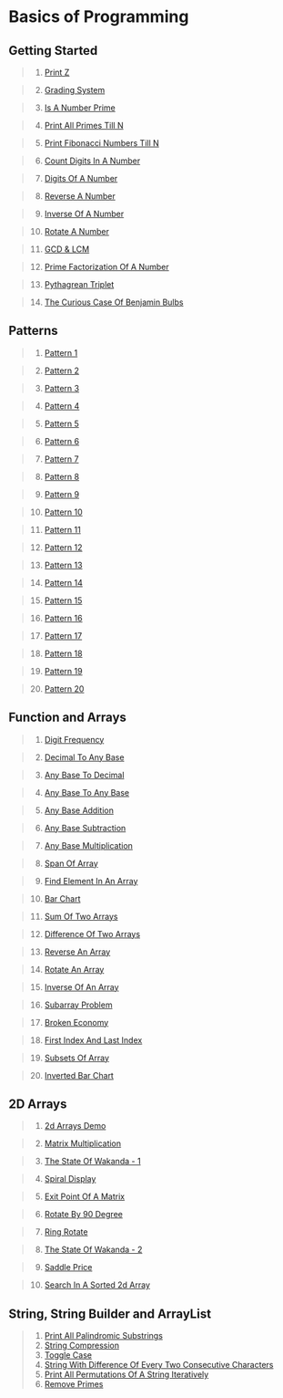 # Basics of Programming

## Getting Started

>1. [Print Z](https://DarkWarS-maker.github.io/Pepcoding-dsa/lecture-001/print-z.html)

>2. [Grading System](https://DarkWarS-maker.github.io/Pepcoding-dsa/lecture-001/grading-system.html)

>3. [Is A Number Prime](https://DarkWarS-maker.github.io/Pepcoding-dsa/lecture-001/prime.html)

>4. [Print All Primes Till N](https://DarkWarS-maker.github.io/Pepcoding-dsa/lecture-001/prime-in-a-range.html)

>5. [Print Fibonacci Numbers Till N](https://DarkWarS-maker.github.io/Pepcoding-dsa/lecture-001/fib-till-n.html)

>6. [Count Digits In A Number](https://DarkWarS-maker.github.io/Pepcoding-dsa/lecture-002/count-digit.html)

>7. [Digits Of A Number](https://DarkWarS-maker.github.io/Pepcoding-dsa/lecture-002/digits-of-number.html)

>8. [Reverse A Number](https://DarkWarS-maker.github.io/Pepcoding-dsa/lecture-002/reverse-a-number.html)

>9. [Inverse Of A Number](https://DarkWarS-maker.github.io/Pepcoding-dsa/lecture-002/inverse-of-number.html)

>10.  [Rotate A Number](https://DarkWarS-maker.github.io/Pepcoding-dsa/lecture-002/rotate-a-number.html)

>11. [GCD & LCM](https://DarkWarS-maker.github.io/Pepcoding-dsa/lecture-003/gcd-and-lcm.html)

>12. [Prime Factorization Of A Number](https://DarkWarS-maker.github.io/Pepcoding-dsa/lecture-003/prime-fact-of-number.html)

>13. [Pythagrean Triplet](https://DarkWarS-maker.github.io/Pepcoding-dsa/lecture-003/pythagorean-triplet.html)

>14. [The Curious Case Of Benjamin Bulbs](https://DarkWarS-maker.github.io/Pepcoding-dsa/lecture-003/the-curious-case-of-benjamin-bulbs.html)

## Patterns

>1. [Pattern 1](https://DarkWarS-maker.github.io/Pepcoding-dsa/lecture-004/pattern-1.html)

>2. [Pattern 2](https://DarkWarS-maker.github.io/Pepcoding-dsa/lecture-004/pattern-2.html)

>3. [Pattern 3](https://DarkWarS-maker.github.io/Pepcoding-dsa/lecture-004/pattern-3.html)

>4. [Pattern 4](https://DarkWarS-maker.github.io/Pepcoding-dsa/lecture-004/pattern-4.html)

>5. [Pattern 5](https://DarkWarS-maker.github.io/Pepcoding-dsa/lecture-004/pattern-5.html)

>6. [Pattern 6](https://DarkWarS-maker.github.io/Pepcoding-dsa/lecture-005/pattern-6.html)

>7. [Pattern 7](https://DarkWarS-maker.github.io/Pepcoding-dsa/lecture-005/pattern-7.html)

>8. [Pattern 8](https://DarkWarS-maker.github.io/Pepcoding-dsa/lecture-005/pattern-8.html)

>9. [Pattern 9](https://DarkWarS-maker.github.io/Pepcoding-dsa/lecture-005/pattern-9.html)

>10. [Pattern 10](https://DarkWarS-maker.github.io/Pepcoding-dsa/lecture-005/pattern-10.html)

>11. [Pattern 11](https://DarkWarS-maker.github.io/Pepcoding-dsa/lecture-006/pattern-11.html)

>12. [Pattern 12](https://DarkWarS-maker.github.io/Pepcoding-dsa/lecture-006/pattern-12.html)

>13. [Pattern 13](https://DarkWarS-maker.github.io/Pepcoding-dsa/lecture-006/pattern-13.html)

>14. [Pattern 14](https://DarkWarS-maker.github.io/Pepcoding-dsa/lecture-006/pattern-14.html)

>15. [Pattern 15](https://DarkWarS-maker.github.io/Pepcoding-dsa/lecture-006/pattern-15.html)

>16. [Pattern 16](https://DarkWarS-maker.github.io/Pepcoding-dsa/lecture-007/pattern-16.html)

>17. [Pattern 17](https://DarkWarS-maker.github.io/Pepcoding-dsa/lecture-007/pattern-17.html)

>18. [Pattern 18](https://DarkWarS-maker.github.io/Pepcoding-dsa/lecture-007/pattern-18.html)

>19. [Pattern 19](https://DarkWarS-maker.github.io/Pepcoding-dsa/lecture-007/pattern-19.html)

>20. [Pattern 20](https://DarkWarS-maker.github.io/Pepcoding-dsa/lecture-007/pattern-20.html)

## Function and Arrays

>1. [ Digit Frequency]()

>2. [ Decimal To Any Base]()

>3. [ Any Base To Decimal]()

>4. [ Any Base To Any Base]()

>5. [ Any Base Addition]()

>6. [ Any Base Subtraction]()

>7. [ Any Base Multiplication]()

>8. [ Span Of Array]()

>9. [ Find Element In An Array]()

>10. [ Bar Chart]()

>11. [ Sum Of Two Arrays]()

>12. [ Difference Of Two Arrays]()

>13. [ Reverse An Array]()

>14. [ Rotate An Array]()

>15. [ Inverse Of An Array]()

>16. [ Subarray Problem]()

>17. [ Broken Economy]()

>18. [ First Index And Last Index]()

>19. [ Subsets Of Array]()

>20. [ Inverted Bar Chart]()


## 2D Arrays

>1. [ 2d Arrays Demo]()

>2. [ Matrix Multiplication]()

>3. [ The State Of Wakanda - 1]()

>4. [ Spiral Display]()

>5. [ Exit Point Of A Matrix]()

>6. [ Rotate By 90 Degree]()

>7. [ Ring Rotate]()

>8. [ The State Of Wakanda - 2]()

>9. [ Saddle Price]()

>10. [ Search In A Sorted 2d Array]()

## String, String Builder and ArrayList

>1. [ Print All Palindromic Substrings]()
>2. [ String Compression]()
>3. [ Toggle Case]()
>4. [ String With Difference Of Every Two Consecutive Characters]()
>5. [ Print All Permutations Of A String Iteratively]()
>6. [ Remove Primes]()


